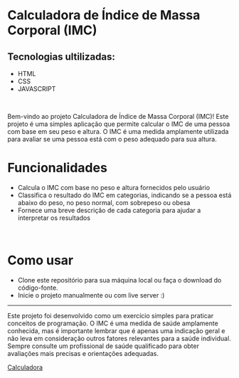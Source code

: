 
<div>
 
 <h1>Calculadora de Índice de Massa Corporal (IMC)</h1>
 
 <h2>Tecnologias ultilizadas:</h2>
 
 - HTML
 - CSS
 - JAVASCRIPT
 
 <br>
 
 <p>Bem-vindo ao projeto Calculadora de Índice de Massa Corporal (IMC)! Este projeto é uma simples aplicação que permite calcular o IMC de uma pessoa com base em seu peso e altura. O IMC é uma medida amplamente utilizada para avaliar se uma pessoa está com o peso adequado para sua altura.</p>
 
 <h1>Funcionalidades</h1>
 
 <ul>
  <li>Calcula o IMC com base no peso e altura fornecidos pelo usuário</li>
  <li>Classifica o resultado do IMC em categorias, indicando se a pessoa está abaixo do peso, no peso normal, com sobrepeso ou obesa</li>
  <li>Fornece uma breve descrição de cada categoria para ajudar a interpretar os resultados</li>
 </ul>
 
 <br>
 
 <h1>Como usar</h1>
  
 - Clone este repositório para sua máquina local ou faça o download do código-fonte.
 - Inicie o projeto manualmente ou com live server :)
 
 <hr>
 
Este projeto foi desenvolvido como um exercício simples para praticar conceitos de programação.
O IMC é uma medida de saúde amplamente conhecida, mas é importante lembrar que é apenas uma indicação geral e não leva em consideração outros fatores relevantes para a saúde individual. Sempre consulte um profissional de saúde qualificado para obter avaliações mais precisas e orientações adequadas.
 
</div>

<a href='https://eduardonunespp.github.io/projeto-calculadora/index.html'>Calculadora</a>
